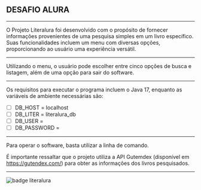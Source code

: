 ## DESAFIO ALURA 

---

O Projeto Literalura foi desenvolvido com o propósito de fornecer informações provenientes de uma pesquisa simples em um livro específico. Suas funcionalidades incluem um menu com diversas opções, proporcionando ao usuário uma experiência versátil. 

---

Utilizando o menu, o usuário pode escolher entre cinco opções de busca e listagem, além de uma opção para sair do software. 

--- 

Os requisitos para executar o programa incluem o Java 17, enquanto as variáveis de ambiente necessárias são:
- [ ] DB_HOST = localhost
- [ ] DB_LITER = literalura_db
- [ ] DB_USER =
- [ ] DB_PASSWORD =
---
Para operar o software, basta utilizar a linha de comando.

É importante ressaltar que o projeto utiliza a API Gutemdex (disponível em https://gutendex.com/) para obter as informações dos livros pesquisados.

---

![badge literalura](https://github.com/NHO93/LiterAlura/assets/141922637/e5143ee6-df73-4d76-8c6b-5380f0ef5caf)
